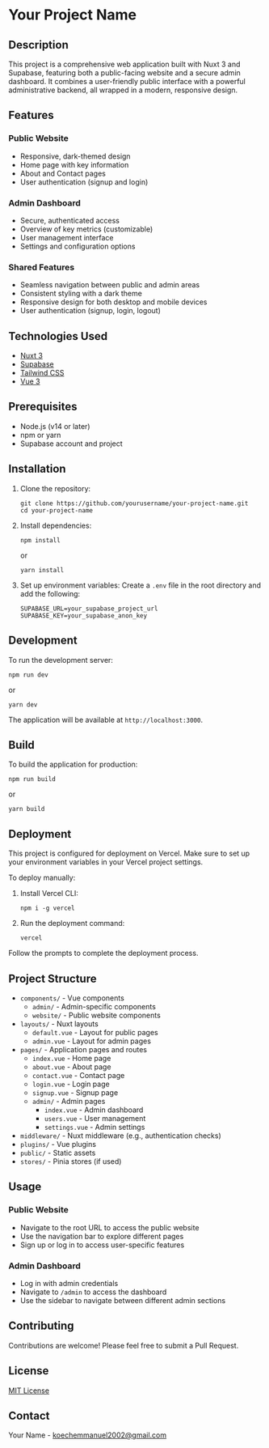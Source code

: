 # Your Project Name

## Description
This project is a comprehensive web application built with Nuxt 3 and Supabase, featuring both a public-facing website and a secure admin dashboard. It combines a user-friendly public interface with a powerful administrative backend, all wrapped in a modern, responsive design.

## Features

### Public Website
- Responsive, dark-themed design
- Home page with key information
- About and Contact pages
- User authentication (signup and login)

### Admin Dashboard
- Secure, authenticated access
- Overview of key metrics (customizable)
- User management interface
- Settings and configuration options

### Shared Features
- Seamless navigation between public and admin areas
- Consistent styling with a dark theme
- Responsive design for both desktop and mobile devices
- User authentication (signup, login, logout)

## Technologies Used
- [Nuxt 3](https://nuxt.com/)
- [Supabase](https://supabase.io/)
- [Tailwind CSS](https://tailwindcss.com/)
- [Vue 3](https://v3.vuejs.org/)

## Prerequisites
- Node.js (v14 or later)
- npm or yarn
- Supabase account and project

## Installation

1. Clone the repository:
   ```
   git clone https://github.com/yourusername/your-project-name.git
   cd your-project-name
   ```

2. Install dependencies:
   ```
   npm install
   ```
   or
   ```
   yarn install
   ```

3. Set up environment variables:
   Create a `.env` file in the root directory and add the following:
   ```
   SUPABASE_URL=your_supabase_project_url
   SUPABASE_KEY=your_supabase_anon_key
   ```

## Development

To run the development server:

```
npm run dev
```
or
```
yarn dev
```

The application will be available at `http://localhost:3000`.

## Build

To build the application for production:

```
npm run build
```
or
```
yarn build
```

## Deployment

This project is configured for deployment on Vercel. Make sure to set up your environment variables in your Vercel project settings.

To deploy manually:

1. Install Vercel CLI:
   ```
   npm i -g vercel
   ```

2. Run the deployment command:
   ```
   vercel
   ```

Follow the prompts to complete the deployment process.

## Project Structure

- `components/` - Vue components
  - `admin/` - Admin-specific components
  - `website/` - Public website components
- `layouts/` - Nuxt layouts
  - `default.vue` - Layout for public pages
  - `admin.vue` - Layout for admin pages
- `pages/` - Application pages and routes
  - `index.vue` - Home page
  - `about.vue` - About page
  - `contact.vue` - Contact page
  - `login.vue` - Login page
  - `signup.vue` - Signup page
  - `admin/` - Admin pages
    - `index.vue` - Admin dashboard
    - `users.vue` - User management
    - `settings.vue` - Admin settings
- `middleware/` - Nuxt middleware (e.g., authentication checks)
- `plugins/` - Vue plugins
- `public/` - Static assets
- `stores/` - Pinia stores (if used)

## Usage

### Public Website
- Navigate to the root URL to access the public website
- Use the navigation bar to explore different pages
- Sign up or log in to access user-specific features

### Admin Dashboard
- Log in with admin credentials
- Navigate to `/admin` to access the dashboard
- Use the sidebar to navigate between different admin sections

## Contributing

Contributions are welcome! Please feel free to submit a Pull Request.

## License

[MIT License](LICENSE)

## Contact

Your Name - koechemmanuel2002@gmail.com

